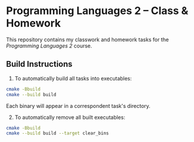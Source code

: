 # Programming Languages 2 – Class & Homework

This repository contains my classwork and homework tasks for the *Programming Languages 2* course.

## Build Instructions

1) To automatically build all tasks into executables:

```bash
cmake -Bbuild
cmake --build build
```

Each binary will appear in a correspondent task's directory.


2) To automatically remove all built executables:

```bash
cmake -Bbuild
cmake --build build --target clear_bins
```